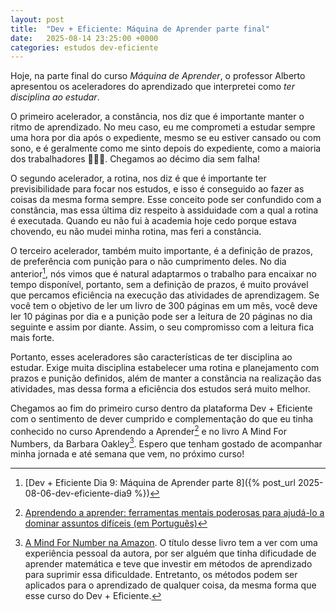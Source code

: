 ```yaml
---
layout: post
title:  "Dev + Eficiente: Máquina de Aprender parte final"
date:   2025-08-14 23:25:00 +0000
categories: estudos dev-eficiente
---
```

Hoje, na parte final do curso *Máquina de Aprender*, o professor Alberto apresentou os aceleradores do aprendizado que interpretei como *ter disciplina ao estudar*.

O primeiro acelerador, a constância, nos diz que é importante manter o ritmo de aprendizado. No meu caso, eu me comprometi a estudar sempre uma hora por dia após o expediente, mesmo se eu estiver cansado ou com sono, e é geralmente como me sinto depois do expediente, como a maioria dos trabalhadores 👨🏼‍🏭. Chegamos ao décimo dia sem falha!

O segundo acelerador, a rotina, nos diz é que é importante ter previsibilidade para focar nos estudos, e isso é conseguido ao fazer as coisas da mesma forma sempre. Esse conceito pode ser confundido com a constância, mas essa última diz respeito à assiduidade com a qual a rotina é executada. Quando eu não fui à academia hoje cedo porque estava chovendo, eu não mudei minha rotina, mas feri a constância. 

O terceiro acelerador, também muito importante, é a definição de prazos, de preferência com punição para o não cumprimento deles. No dia anterior[^1], nós vimos que é natural adaptarmos o trabalho para encaixar no tempo disponível, portanto, sem a definição de prazos, é muito provável que percamos eficiência na execução das atividades de aprendizagem. Se você tem o objetivo de ler um livro de 300 páginas em um mês, você deve ler 10 páginas por dia e a punição pode ser a leitura de 20 páginas no dia seguinte e assim por diante. Assim, o seu compromisso com a leitura fica mais forte.

Portanto, esses aceleradores são características de ter disciplina ao estudar. Exige muita disciplina estabelecer uma rotina e planejamento com prazos e punição definidos, além de manter a constância na realização das atividades, mas dessa forma a eficiência dos estudos será muito melhor.

Chegamos ao fim do primeiro curso dentro da plataforma Dev + Eficiente com o sentimento de dever cumprido e complementação do que eu tinha conhecido no curso Aprendendo a Aprender[^2] e no livro A Mind For Numbers, da Barbara Oakley[^3]. Espero que tenham gostado de acompanhar minha jornada e até semana que vem, no próximo curso!

[^1]: [Dev + Eficiente Dia 9: Máquina de Aprender parte 8]({% post_url 2025-08-06-dev-eficiente-dia9 %})
[^2]: [Aprendendo a aprender: ferramentas mentais poderosas para ajudá-lo a dominar assuntos difíceis (em Português)](https://www.coursera.org/learn/aprender)
[^3]: [A Mind For Number na Amazon](https://www.amazon.com.br/Mind-Numbers-Science-Flunked-Algebra/dp/039916524X). O título desse livro tem a ver com uma experiência pessoal da autora, por ser alguém que tinha dificudade de aprender matemática e teve que investir em métodos de aprendizado para suprimir essa dificuldade. Entretanto, os métodos podem ser aplicados para o aprendizado de qualquer coisa, da mesma forma que esse curso do Dev + Eficiente.